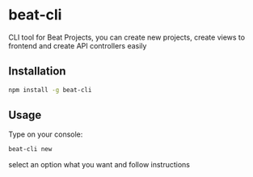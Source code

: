 # beat-cli
CLI tool for Beat Projects, you can create new projects, create views to frontend and create API controllers easily

## Installation

``` bash
npm install -g beat-cli
```

## Usage

Type on your console:

``` bash
beat-cli new
```

select an option what you want and follow instructions
